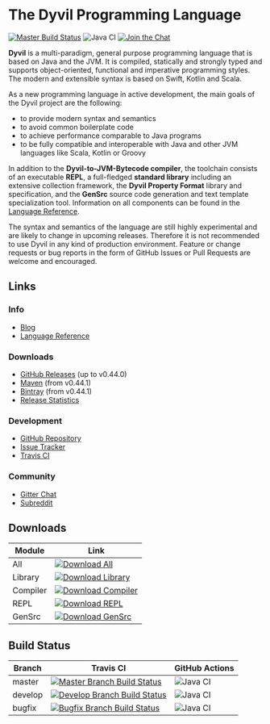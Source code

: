 # The Dyvil Programming Language

[![Master Build Status](https://travis-ci.org/Dyvil/Dyvil.svg?branch=master)](https://travis-ci.org/Dyvil/Dyvil)
![Java CI](https://github.com/Dyvil/Dyvil/workflows/Java%20CI/badge.svg)
[![Join the Chat](https://badges.gitter.im/Join%20Chat.svg)](https://gitter.im/Clashsoft/Dyvil?utm_source=badge&utm_medium=badge&utm_campaign=pr-badge&utm_content=badge)

**Dyvil** is a multi-paradigm, general purpose programming language that is based on Java and the JVM.
It is compiled, statically and strongly typed and supports object-oriented, functional and imperative
programming styles. The modern and extensible syntax is based on Swift, Kotlin and Scala.

As a new programming language in active development, the main goals of the Dyvil project are the following:

- to provide modern syntax and semantics
- to avoid common boilerplate code
- to achieve performance comparable to Java programs
- to be fully compatible and interoperable with Java and other JVM languages like Scala, Kotlin or Groovy

In addition to the **Dyvil-to-JVM-Bytecode compiler**, the toolchain consists of an executable **REPL**, a full-fledged
**standard library** including an extensive collection framework, the **Dyvil Property Format** library and
specification, and the **GenSrc** source code generation and text template specialization tool. Information on all
components can be found in the [Language Reference][1].

The syntax and semantics of the language are still highly experimental and are likely to change in upcoming
releases. Therefore it is not recommended to use Dyvil in any kind of production environment.
Feature or change requests or bug reports in the form of GitHub Issues or Pull Requests are welcome and encouraged.

## Links

### Info

- [Blog](http://dyvil.github.io/)
- [Language Reference][1]

### Downloads

- [GitHub Releases](https://github.com/Dyvil/Dyvil/releases) (up to v0.44.0)
- [Maven](https://mvnrepository.com/artifact/org.dyvil) (from v0.44.1)
- [Bintray](https://bintray.com/dyvil/maven) (from v0.44.1)
- [Release Statistics](https://docs.google.com/spreadsheets/d/13imk47mUlV9nbi2fsGAXuUr1f3cOdWhTyi_AoKlIgqA/edit?usp=sharing)

### Development

- [GitHub Repository](https://github.com/Dyvil/Dyvil)
- [Issue Tracker](https://github.com/Dyvil/Dyvil/issues)
- [Travis CI](https://travis-ci.org/Dyvil/Dyvil)

### Community

- [Gitter Chat](https://gitter.im/Clashsoft/Dyvil)
- [Subreddit](https://www.reddit.com/r/Dyvil/)

[1]: https://dyvil.gitbooks.io/dyvil-language-reference/content/

## Downloads

| Module | Link |
|--------|------|
| All |  [![Download All](https://api.bintray.com/packages/dyvil/maven/dyvil/images/download.svg) ](https://bintray.com/dyvil/maven/dyvil/_latestVersion) |
| Library | [![Download Library](https://api.bintray.com/packages/dyvil/maven/library/images/download.svg) ](https://bintray.com/dyvil/maven/library/_latestVersion) |
| Compiler | [![Download Compiler](https://api.bintray.com/packages/dyvil/maven/compiler/images/download.svg) ](https://bintray.com/dyvil/maven/compiler/_latestVersion) |
| REPL | [![Download REPL](https://api.bintray.com/packages/dyvil/maven/repl/images/download.svg) ](https://bintray.com/dyvil/maven/repl/_latestVersion) |
| GenSrc | [![Download GenSrc](https://api.bintray.com/packages/dyvil/maven/gensrc/images/download.svg) ](https://bintray.com/dyvil/maven/gensrc/_latestVersion) |

## Build Status

| Branch | Travis CI | GitHub Actions | 
|--------|-----------|----------------|
| master | [![Master Branch Build Status](https://travis-ci.org/Dyvil/Dyvil.svg?branch=master)](https://travis-ci.org/Dyvil/Dyvil) | ![Java CI](https://github.com/Dyvil/Dyvil/workflows/Java%20CI/badge.svg?branch=master) |
| develop | [![Develop Branch Build Status](https://travis-ci.org/Dyvil/Dyvil.svg?branch=develop)](https://travis-ci.org/Dyvil/Dyvil) | ![Java CI](https://github.com/Dyvil/Dyvil/workflows/Java%20CI/badge.svg?branch=develop) |
| bugfix | [![Bugfix Branch Build Status](https://travis-ci.org/Dyvil/Dyvil.svg?branch=bugfix)](https://travis-ci.org/Dyvil/Dyvil) | ![Java CI](https://github.com/Dyvil/Dyvil/workflows/Java%20CI/badge.svg?branch=bugfix) |
